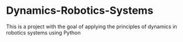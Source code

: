 # Dynamics-Robotics-Systems
This is a project with the goal of applying the principles of dynamics in robotics systems using Python
